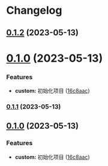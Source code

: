 # Changelog

## [0.1.2](https://github.com/JayYuen666/vue-app/compare/0.1.0...v0.1.2) (2023-05-13)



# [0.1.0](https://github.com/JayYuen666/vue-app/compare/16c8aac4fdca3d106c596e47d8c5767866382220...0.1.0) (2023-05-13)


### Features

* **custom:** 初始化项目 ([16c8aac](https://github.com/JayYuen666/vue-app/commit/16c8aac4fdca3d106c596e47d8c5767866382220))

### [0.1.1](https://github.com/JayYuen666/vue-app/compare/0.1.0...v0.1.1) (2023-05-13)

## [0.1.0](https://github.com/JayYuen666/vue-app/compare/16c8aac4fdca3d106c596e47d8c5767866382220...0.1.0) (2023-05-13)


### Features

* **custom:** 初始化项目 ([16c8aac](https://github.com/JayYuen666/vue-app/commit/16c8aac4fdca3d106c596e47d8c5767866382220))